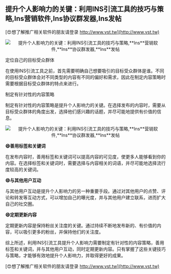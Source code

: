 ## **提升个人影响力的关键：利用INS引流工具的技巧与策略,**Ins**营销软件,**Ins**协议群发器,**Ins**发帖**

[😍想了解推广相关软件的朋友请登录 http://www.vst.tw](http://www.vst.tw)

 <center><img src="https://vst.tw/MP4/tuiguang/png/8.png" alt="提升个人影响力的关键：利用INS引流工具的技巧与策略,**Ins**营销软件,**Ins**协议群发器,**Ins**发帖"></center>

定位自己的目标受众群体

在使用INS引流工具之前，首先需要明确自己想要吸引的目标受众群体是谁。不同的目标受众群体会对不同类型的内容有不同的偏好和需求，因此在制定内容策略时需要根据目标受众群体的特点来进行。

制定有针对性的内容策略

制定有针对性的内容策略是提升个人影响力的关键。在选择发布的内容时，需要从目标受众群体的角度出发，选择他们感兴趣的话题，并尽可能地提供有价值的信息。

 <center><img src="https://vst.tw/MP4/tuiguang/png/6.png" alt="提升个人影响力的关键：利用INS引流工具的技巧与策略,**Ins**营销软件,**Ins**协议群发器,**Ins**发帖"></center>

**😄善用标签和关键词**

在发布内容时，善用标签和关键词可以提高内容的可见度，使更多人能够看到你的内容。在选择标签和关键词时，需要选择与内容相关的词语，并尽可能地选择流行度较高的关键词。

**😄与其他用户互动**

与其他用户互动是提升个人影响力的另一种重要手段。通过对其他用户的点赞、评论和转发等互动方式，可以增加自己的曝光度，并与其他用户建立联系，进而扩大自己的社交圈。

**😄定期更新内容**

定期更新内容是保持粉丝关注度的关键。通过持续不断地发布新的、有价值的内容，可以吸引更多的粉丝，并保持他们的关注度。

综上所述，利用INS引流工具提升个人影响力需要制定有针对性的内容策略，善用标签和关键词，并与其他用户互动，同时定期更新内容。只有掌握了这些关键技巧与策略，才能够有效地提升个人影响力，并取得更好的成果。

[😍想了解推广相关软件的朋友请登录 http://www.vst.tw](http://www.vst.tw)



